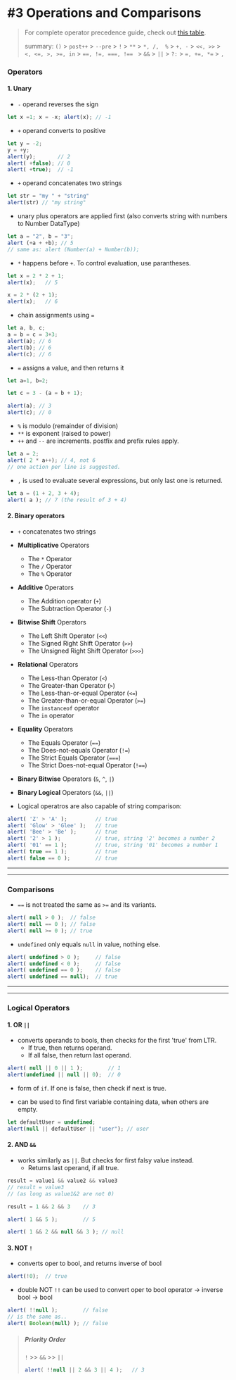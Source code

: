 # #3  Operations and Comparisons

> For complete operator precedence guide, check out [this table](https://developer.mozilla.org/en-US/docs/Web/JavaScript/Reference/Operators/Operator_Precedence#Table).
> 
>summary: `()` > `post++` > `--pre` > `!` > `**` > `*, /,  %` > `+, -` > `<<, >>` > `<, <=, >, >=, in` > `==, !=, ===, !== ` > `&&` > `||` > `?:` > `=, +=, *=` > `,`
 
### Operators

#### 1. Unary

- `-` operand reverses the sign
```js
let x =1; x = -x; alert(x); // -1
```

- `+` operand converts to positive
```js
let y = -2;
y = +y;
alert(y);       // 2
alert( +false); // 0
alert( +true);  // -1
```

- `+` operand concatenates two strings
```js
let str = "my " + "string"
alert(str) // "my string"
```

- unary plus operators are applied first
(also converts string with numbers to Number DataType)
```js
let a = "2", b = "3";
alert (+a + +b); // 5
// same as: alert (Number(a) + Number(b));
```

- `*` happens before `+`. To control evaluation, use parantheses.
```js
let x = 2 * 2 + 1;
alert(x);   // 5

x = 2 * (2 + 1);
alert(x);   // 6
```

- chain assignments using `=`
```js
let a, b, c;
a = b = c = 3+3;
alert(a); // 6
alert(b); // 6
alert(c); // 6
```

- `=` assigns a value, and then returns it
```js
let a=1, b=2;

let c = 3 - (a = b + 1);

alert(a); // 3
alert(c); // 0
```

- `%` is modulo (remainder of division)
- `**` is exponent (raised to power)
- `++` and `--` are increments. postfix and prefix rules apply.
```js
let a = 2;
alert( 2 * a++); // 4, not 6
// one action per line is suggested. 
```

- `,` is used to evaluate several expressions, but only last one is returned.
```js
let a = (1 + 2, 3 + 4);
alert( a ); // 7 (the result of 3 + 4)
```

#### 2. Binary operators

- `+` concatenates two strings


-   **Multiplicative** Operators
    *   The `*` Operator
    *   The `/` Operator
    *   The `%` Operator
-   **Additive** Operators
    *   The Addition operator (`+`)
    *   The Subtraction Operator (`-`)
-   **Bitwise Shift** Operators
    *   The Left Shift Operator (`<<`)
    *   The Signed Right Shift Operator (`>>`)
    *   The Unsigned Right Shift Operator (`>>>`)
-   **Relational** Operators
    *   The Less-than Operator (`<`)
    *   The Greater-than Operator (`>`)
    *   The Less-than-or-equal Operator (`<=`)
    *   The Greater-than-or-equal Operator (`>=`)
    *   The `instanceof` operator
    *   The `in` operator
-   **Equality** Operators
    *   The Equals Operator (`==`)
    *   The Does-not-equals Operator (`!=`)
    *   The Strict Equals Operator (`===`)
    *   The Strict Does-not-equal Operator (`!==`)
-   **Binary Bitwise** Operators (`&`, `^`, `|`)
-   **Binary Logical** Operators (`&&`, `||`)


- Logical operatros are also capable of string comparison:
```js
alert( 'Z' > 'A' );         // true
alert( 'Glow' > 'Glee' );   // true
alert( 'Bee' > 'Be' );      // true
alert( '2' > 1 );           // true, string '2' becomes a number 2
alert( '01' == 1 );         // true, string '01' becomes a number 1
alert( true == 1 );         // true
alert( false == 0 );        // true
```

------------------
------------------

### Comparisons

- `==` is not treated the same as `>=` and its variants.

```js
alert( null > 0 );  // false
alert( null == 0 ); // false
alert( null >= 0 ); // true
```
- `undefined` only equals `null` in value, nothing else.
```js
alert( undefined > 0 );     // false
alert( undefined < 0 );     // false
alert( undefined == 0 );    // false
alert( undefined == null);  // true
```

------------------
------------------

### Logical Operators

#### 1. OR `||`

- converts operands to bools, then checks for the first 'true' from LTR.
    - If true, then returns operand.
    - If all false, then return last operand.
```js
alert( null || 0 || 1 );        // 1
alert(undefined || null || 0);  // 0
```

- form of `if`. If one is false, then check if next is true.

- can be used to find first variable containing data, when others are empty.
```js
let defaultUser = undefined;
alert(null || defaultUser || "user"); // user
```

#### 2. AND `&&`

- works similarly as `||`. But checks for first falsy value instead. 
    - Returns last operand, if all true.
```js
result = value1 && value2 && value3
// result = value3
// (as long as value1&2 are not 0)

result = 1 && 2 && 3    // 3

alert( 1 && 5 );        // 5

alert( 1 && 2 && null && 3 ); // null
```

#### 3. NOT `!`

- converts oper to bool, and returns inverse of bool
```js
alert(!0);  // true
```

- double NOT `!!` can be used to convert oper to bool
operator ->  inverse bool -> bool
```js
alert( !!null );        // false
// is the same as..
alert( Boolean(null) ); // false
```

> ##### Priority Order
> `!` >> `&&` >> `||`
> 
> ```javascript
> alert( !!null || 2 && 3 || 4 );   // 3
> ```